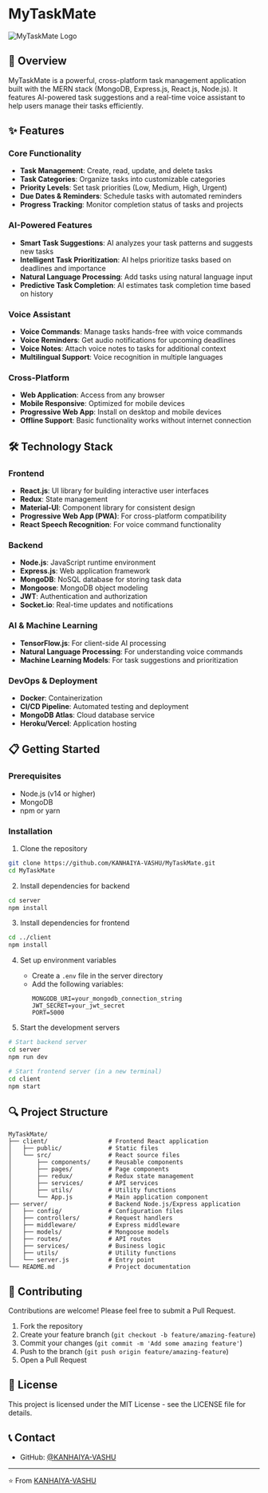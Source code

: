 # MyTaskMate

![MyTaskMate Logo](https://via.placeholder.com/150?text=MyTaskMate)

## 🚀 Overview

MyTaskMate is a powerful, cross-platform task management application built with the MERN stack (MongoDB, Express.js, React.js, Node.js). It features AI-powered task suggestions and a real-time voice assistant to help users manage their tasks efficiently.

## ✨ Features

### Core Functionality
- **Task Management**: Create, read, update, and delete tasks
- **Task Categories**: Organize tasks into customizable categories
- **Priority Levels**: Set task priorities (Low, Medium, High, Urgent)
- **Due Dates & Reminders**: Schedule tasks with automated reminders
- **Progress Tracking**: Monitor completion status of tasks and projects

### AI-Powered Features
- **Smart Task Suggestions**: AI analyzes your task patterns and suggests new tasks
- **Intelligent Task Prioritization**: AI helps prioritize tasks based on deadlines and importance
- **Natural Language Processing**: Add tasks using natural language input
- **Predictive Task Completion**: AI estimates task completion time based on history

### Voice Assistant
- **Voice Commands**: Manage tasks hands-free with voice commands
- **Voice Reminders**: Get audio notifications for upcoming deadlines
- **Voice Notes**: Attach voice notes to tasks for additional context
- **Multilingual Support**: Voice recognition in multiple languages

### Cross-Platform
- **Web Application**: Access from any browser
- **Mobile Responsive**: Optimized for mobile devices
- **Progressive Web App**: Install on desktop and mobile devices
- **Offline Support**: Basic functionality works without internet connection

## 🛠️ Technology Stack

### Frontend
- **React.js**: UI library for building interactive user interfaces
- **Redux**: State management
- **Material-UI**: Component library for consistent design
- **Progressive Web App (PWA)**: For cross-platform compatibility
- **React Speech Recognition**: For voice command functionality

### Backend
- **Node.js**: JavaScript runtime environment
- **Express.js**: Web application framework
- **MongoDB**: NoSQL database for storing task data
- **Mongoose**: MongoDB object modeling
- **JWT**: Authentication and authorization
- **Socket.io**: Real-time updates and notifications

### AI & Machine Learning
- **TensorFlow.js**: For client-side AI processing
- **Natural Language Processing**: For understanding voice commands
- **Machine Learning Models**: For task suggestions and prioritization

### DevOps & Deployment
- **Docker**: Containerization
- **CI/CD Pipeline**: Automated testing and deployment
- **MongoDB Atlas**: Cloud database service
- **Heroku/Vercel**: Application hosting

## 📋 Getting Started

### Prerequisites
- Node.js (v14 or higher)
- MongoDB
- npm or yarn

### Installation

1. Clone the repository
```bash
git clone https://github.com/KANHAIYA-VASHU/MyTaskMate.git
cd MyTaskMate
```

2. Install dependencies for backend
```bash
cd server
npm install
```

3. Install dependencies for frontend
```bash
cd ../client
npm install
```

4. Set up environment variables
   - Create a `.env` file in the server directory
   - Add the following variables:
     ```
     MONGODB_URI=your_mongodb_connection_string
     JWT_SECRET=your_jwt_secret
     PORT=5000
     ```

5. Start the development servers
```bash
# Start backend server
cd server
npm run dev

# Start frontend server (in a new terminal)
cd client
npm start
```

## 🔍 Project Structure

```
MyTaskMate/
├── client/                 # Frontend React application
│   ├── public/             # Static files
│   └── src/                # React source files
│       ├── components/     # Reusable components
│       ├── pages/          # Page components
│       ├── redux/          # Redux state management
│       ├── services/       # API services
│       ├── utils/          # Utility functions
│       └── App.js          # Main application component
├── server/                 # Backend Node.js/Express application
│   ├── config/             # Configuration files
│   ├── controllers/        # Request handlers
│   ├── middleware/         # Express middleware
│   ├── models/             # Mongoose models
│   ├── routes/             # API routes
│   ├── services/           # Business logic
│   ├── utils/              # Utility functions
│   └── server.js           # Entry point
└── README.md               # Project documentation
```

## 🤝 Contributing

Contributions are welcome! Please feel free to submit a Pull Request.

1. Fork the repository
2. Create your feature branch (`git checkout -b feature/amazing-feature`)
3. Commit your changes (`git commit -m 'Add some amazing feature'`)
4. Push to the branch (`git push origin feature/amazing-feature`)
5. Open a Pull Request

## 📝 License

This project is licensed under the MIT License - see the LICENSE file for details.

## 📞 Contact

- GitHub: [@KANHAIYA-VASHU](https://github.com/KANHAIYA-VASHU)

---

⭐️ From [KANHAIYA-VASHU](https://github.com/KANHAIYA-VASHU)